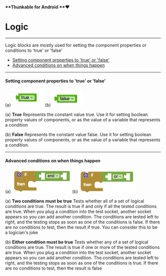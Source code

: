 #### **Thunkable for Android **❤

# Logic

---

Logic blocks are mostly used for setting the component properties or conditions to 'true' or 'false'

* [Setting component properties to 'true' or 'false'](#setting-component-properties-to-true-or-false)
* [Advanced conditions on when things happen](#advanced-conditions-on-when-things-happen)

---

#### Setting component properties to 'true' or 'false'

\(a\) ![](/assets/logic-blocks-1.png) \(b\) ![](/assets/logic-blocks-2.png)

\(a\) **True** Represents the constant value true. Use it for setting boolean property values of components, or as the value of a variable that represents a condition

\(b\) **False** Represents the constant value false. Use it for setting boolean property values of components, or as the value of a variable that represents a condition.

---

#### Advanced conditions on when things happen

\(a\) ![](/assets/logic-blocks-3.png)\(b\) ![](/assets/logic-blocks-4.png)

\(a\) **Two conditions must be true** Tests whether all of a set of logical conditions are true. The result is true if and only if all the tested conditions are true. When you plug a condition into the test socket, another socket appears so you can add another condition. The conditions are tested left to right, and the testing stops as soon as one of the conditions is false. If there are no conditions to test, then the result if true. You can consider this to be a logician's joke

\(b\) **Either condition must be true** Tests whether any of a set of logical conditions are true. The result is true if one or more of the tested conditions are true. When you plug a condition into the test socket, another socket appears so you can add another condition. The conditions are tested left to right, and the testing stops as soon as one of the conditions is true. If there are no conditions to test, then the result is false

